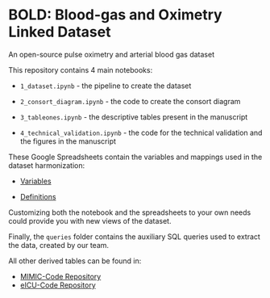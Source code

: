 # BOLD: Blood-gas and Oximetry Linked Dataset
An open-source pulse oximetry and arterial blood gas dataset 

This repository contains 4 main notebooks:

* `1_dataset.ipynb` - the pipeline to create the dataset

* `2_consort_diagram.ipynb` - the code to create the consort diagram

* `3_tableones.ipynb` - the descriptive tables present in the manuscript

* `4_technical_validation.ipynb` - the code for the technical validation and the figures in the manuscript

These Google Spreadsheets contain the variables and mappings used in the dataset harmonization:

* [Variables](https://docs.google.com/spreadsheets/d/1W4PS3__-jF3m8OemERsv2r_b9sfACWIr-JQcPxW2A7c/edit#gid=0)

* [Definitions](https://docs.google.com/spreadsheets/d/1Hv_sOd0--6TPYiB3Crjdn_JrIhIazXXJc05mL4GefOU/edit#gid=0)

Customizing both the notebook and the spreadsheets to your own needs could provide you with new views of the dataset.

Finally, the `queries` folder contains the auxiliary SQL queries used to extract the data, created by our team.

All other derived tables can be found in:
* [MIMIC-Code Repository](https://github.com/MIT-LCP/mimic-code)
* [eICU-Code Repository](https://github.com/MIT-LCP/eicu-code/)